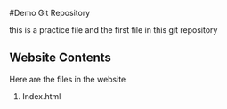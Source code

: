 #Demo Git Repository

this is a practice file and the first file in this git repository

## Website Contents
Here are the files in the website
1. Index.html